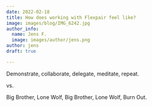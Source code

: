 ```yaml
---
date: 2022-02-18
title: How does working with Flexpair feel like?
image: images/blog/IMG_6242.jpg
author_info:
  name: Jens F.
  image: images/author/jens.png
author: jens
draft: true

---
```


Demonstrate, collaborate, delegate, meditate, repeat.

vs.

Big Brother, Lone Wolf, Big Brother, Lone Wolf, Burn Out.